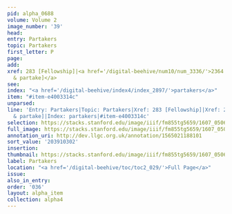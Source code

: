 ```yaml
---
pid: alpha_0688
volume: Volume 2
image_number: '39'
head:
entry: Partakers
topic: Partakers
first_letter: P
page:
add:
xref: 283 [Fellowship]|<a href='/digital-beehive/num10/num_3336/'>2364 [To Com[m]unicate
  & partake]</a>
see:
index: "<a href='/digital-beehive/index4/index_2897/'>partakers</a>"
item: "#item-e4003314c"
unparsed:
line: 'Entry: Partakers|Topic: Partakers|Xref: 283 [Fellowship]|Xref: 2364 [To Com[m]unicate
  & partake]|Index: partakers|#item-e4003314c'
selection: https://stacks.stanford.edu/image/iiif/fm855tg5659/1607_0506/240,302,3092,240/full/0/default.jpg
full_image: https://stacks.stanford.edu/image/iiif/fm855tg5659/1607_0506/full/full/0/default.jpg
annotation_uri: http://dev.llgc.org.uk/annotation/1565021188101
sort_value: '203910302'
insertion:
thumbnail: https://stacks.stanford.edu/image/iiif/fm855tg5659/1607_0506/240,302,600,180/250,/0/default.jpg
label: Partakers
location: "<a href='/digital-beehive/toc/toc2_029/'>Full Page</a>"
issue:
also_in_entry:
order: '036'
layout: alpha_item
collection: alpha4
---
```

